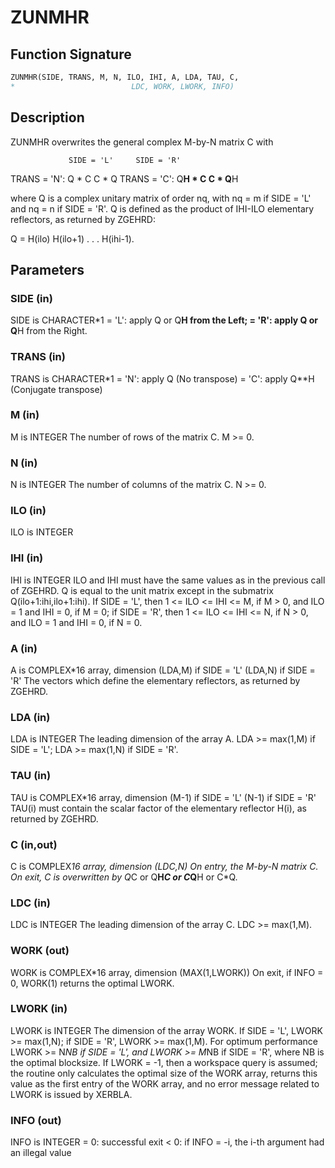 # ZUNMHR

## Function Signature

```fortran
ZUNMHR(SIDE, TRANS, M, N, ILO, IHI, A, LDA, TAU, C,
*                          LDC, WORK, LWORK, INFO)
```

## Description


 ZUNMHR overwrites the general complex M-by-N matrix C with

                 SIDE = 'L'     SIDE = 'R'
 TRANS = 'N':      Q * C          C * Q
 TRANS = 'C':      Q**H * C       C * Q**H

 where Q is a complex unitary matrix of order nq, with nq = m if
 SIDE = 'L' and nq = n if SIDE = 'R'. Q is defined as the product of
 IHI-ILO elementary reflectors, as returned by ZGEHRD:

 Q = H(ilo) H(ilo+1) . . . H(ihi-1).

## Parameters

### SIDE (in)

SIDE is CHARACTER*1 = 'L': apply Q or Q**H from the Left; = 'R': apply Q or Q**H from the Right.

### TRANS (in)

TRANS is CHARACTER*1 = 'N': apply Q (No transpose) = 'C': apply Q**H (Conjugate transpose)

### M (in)

M is INTEGER The number of rows of the matrix C. M >= 0.

### N (in)

N is INTEGER The number of columns of the matrix C. N >= 0.

### ILO (in)

ILO is INTEGER

### IHI (in)

IHI is INTEGER ILO and IHI must have the same values as in the previous call of ZGEHRD. Q is equal to the unit matrix except in the submatrix Q(ilo+1:ihi,ilo+1:ihi). If SIDE = 'L', then 1 <= ILO <= IHI <= M, if M > 0, and ILO = 1 and IHI = 0, if M = 0; if SIDE = 'R', then 1 <= ILO <= IHI <= N, if N > 0, and ILO = 1 and IHI = 0, if N = 0.

### A (in)

A is COMPLEX*16 array, dimension (LDA,M) if SIDE = 'L' (LDA,N) if SIDE = 'R' The vectors which define the elementary reflectors, as returned by ZGEHRD.

### LDA (in)

LDA is INTEGER The leading dimension of the array A. LDA >= max(1,M) if SIDE = 'L'; LDA >= max(1,N) if SIDE = 'R'.

### TAU (in)

TAU is COMPLEX*16 array, dimension (M-1) if SIDE = 'L' (N-1) if SIDE = 'R' TAU(i) must contain the scalar factor of the elementary reflector H(i), as returned by ZGEHRD.

### C (in,out)

C is COMPLEX*16 array, dimension (LDC,N) On entry, the M-by-N matrix C. On exit, C is overwritten by Q*C or Q**H*C or C*Q**H or C*Q.

### LDC (in)

LDC is INTEGER The leading dimension of the array C. LDC >= max(1,M).

### WORK (out)

WORK is COMPLEX*16 array, dimension (MAX(1,LWORK)) On exit, if INFO = 0, WORK(1) returns the optimal LWORK.

### LWORK (in)

LWORK is INTEGER The dimension of the array WORK. If SIDE = 'L', LWORK >= max(1,N); if SIDE = 'R', LWORK >= max(1,M). For optimum performance LWORK >= N*NB if SIDE = 'L', and LWORK >= M*NB if SIDE = 'R', where NB is the optimal blocksize. If LWORK = -1, then a workspace query is assumed; the routine only calculates the optimal size of the WORK array, returns this value as the first entry of the WORK array, and no error message related to LWORK is issued by XERBLA.

### INFO (out)

INFO is INTEGER = 0: successful exit < 0: if INFO = -i, the i-th argument had an illegal value


